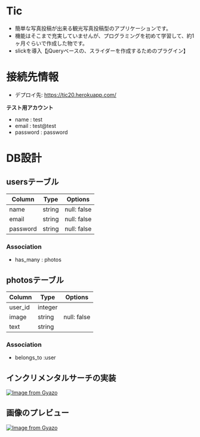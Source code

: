 # Tic
- 簡単な写真投稿が出来る観光写真投稿型のアプリケーションです。
- 機能はそこまで充実していませんが、プログラミングを初めて学習して、約1ヶ月ぐらいで作成した物です。
- slickを導入【jQueryベースの、スライダーを作成するためのプラグイン】

# 接続先情報
- デプロイ先: https://tic20.herokuapp.com/

**テスト用アカウント**
- name : test 
- email : test@test
- password : password

# DB設計

## usersテーブル
|Column|Type|Options|
|------|----|-------|
|name|string|null: false | 
|email|string|null: false|
|password|string|null: false|

### Association
- has_many : photos

## photosテーブル
|Column|Type|Options|
|------|----|-------|
|user_id|integer||
|image|string|null: false|
|text|string||

### Association
- belongs_to :user

## インクリメンタルサーチの実装
[![Image from Gyazo](https://i.gyazo.com/02b0ad0bdde1abf2907406ca734d351b.gif)](https://gyazo.com/02b0ad0bdde1abf2907406ca734d351b)

## 画像のプレビュー
[![Image from Gyazo](https://i.gyazo.com/a398e792e78e4598ad66eb711db2d659.gif)](https://gyazo.com/a398e792e78e4598ad66eb711db2d659)
